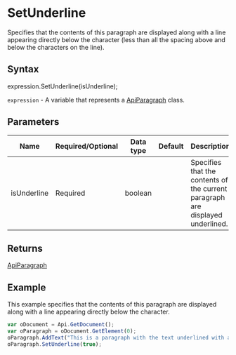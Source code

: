 # SetUnderline

Specifies that the contents of this paragraph are displayed along with a line appearing directly below the character
(less than all the spacing above and below the characters on the line).

## Syntax

expression.SetUnderline(isUnderline);

`expression` - A variable that represents a [ApiParagraph](../ApiParagraph.md) class.

## Parameters

| **Name** | **Required/Optional** | **Data type** | **Default** | **Description** |
| ------------- | ------------- | ------------- | ------------- | ------------- |
| isUnderline | Required | boolean |  | Specifies that the contents of the current paragraph are displayed underlined. |

## Returns

[ApiParagraph](../../ApiParagraph/ApiParagraph.md)

## Example

This example specifies that the contents of this paragraph are displayed along with a line appearing directly below the character.

```javascript
var oDocument = Api.GetDocument();
var oParagraph = oDocument.GetElement(0);
oParagraph.AddText("This is a paragraph with the text underlined with a single line.");
oParagraph.SetUnderline(true);
```
